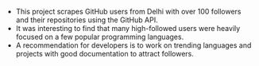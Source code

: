 - This project scrapes GitHub users from Delhi with over 100 followers and their repositories using the GitHub API.
- It was interesting to find that many high-followed users were heavily focused on a few popular programming languages.
- A recommendation for developers is to work on trending languages and projects with good documentation to attract followers.

